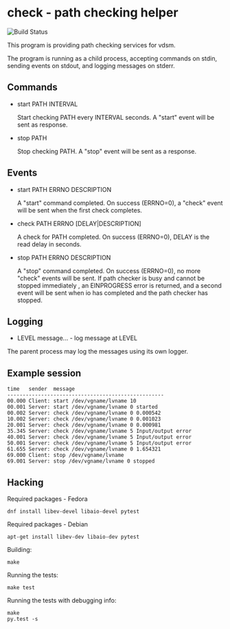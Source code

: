 # check - path checking helper

![Build Status](https://travis-ci.org/nirs/check.svg?branch=master)

This program is providing path checking services for vdsm.

The program is running as a child process, accepting commands on stdin,
sending events on stdout, and logging messages on stderr.

## Commands

- start PATH INTERVAL

  Start checking PATH every INTERVAL seconds. A "start" event will be
  sent as response.

- stop PATH

  Stop checking PATH. A "stop" event will be sent as a response.

## Events

- start PATH ERRNO DESCRIPTION

  A "start" command completed. On success (ERRNO=0), a "check" event
  will be sent when the first check completes.

- check PATH ERRNO [DELAY|DESCRIPTION]

  A check for PATH completed. On success (ERRNO=0), DELAY is the read
  delay in seconds.

- stop PATH ERRNO DESCRIPTION

  A "stop" command completed. On success (ERRNO=0), no more "check"
  events will be sent. If path checker is busy and cannot be stopped
  immediately , an EINPROGRESS error is returned, and a second event
  will be sent when io has completed and the path checker has stopped.

## Logging

- LEVEL message... - log message at LEVEL

The parent process may log the messages using its own logger.

## Example session

```
time   sender  message
---------------------------------------------------
00.000 Client: start /dev/vgname/lvname 10
00.001 Server: start /dev/vgname/lvname 0 started
00.002 Server: check /dev/vgname/lvname 0 0.000542
10.002 Server: check /dev/vgname/lvname 0 0.001023
20.001 Server: check /dev/vgname/lvname 0 0.000981
35.345 Server: check /dev/vgname/lvname 5 Input/output error
40.001 Server: check /dev/vgname/lvname 5 Input/output error
50.001 Server: check /dev/vgname/lvname 5 Input/output error
61.655 Server: check /dev/vgname/lvname 0 1.654321
69.000 Client: stop /dev/vgname/lvname
69.001 Server: stop /dev/vgname/lvname 0 stopped
```

## Hacking

Required packages - Fedora
```
dnf install libev-devel libaio-devel pytest
```

Required packages - Debian
```
apt-get install libev-dev libaio-dev pytest
```

Building:
```
make
```

Running the tests:
```
make test
```

Running the tests with debugging info:
```
make
py.test -s
```
